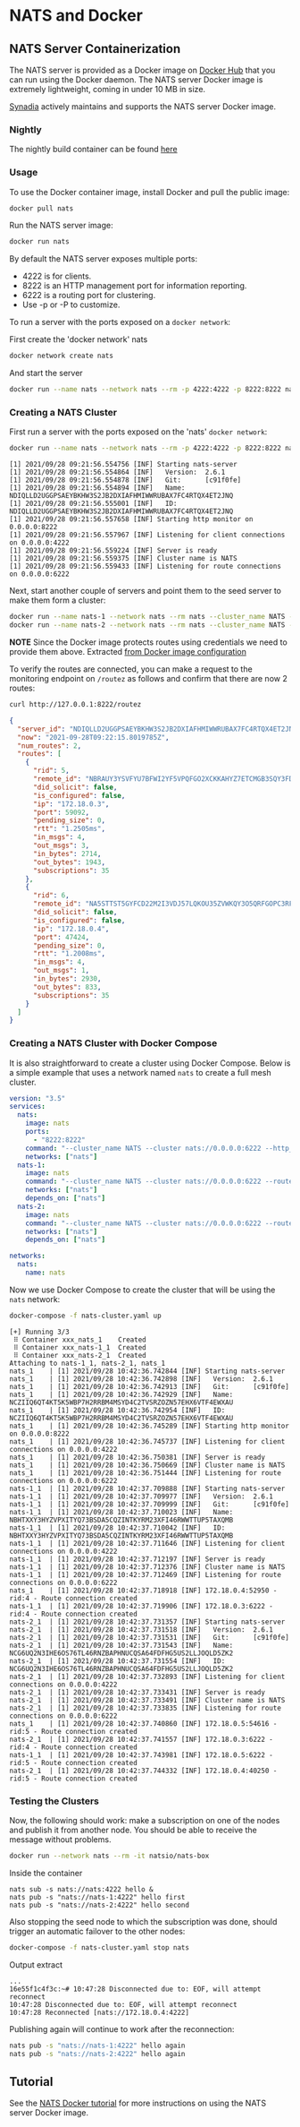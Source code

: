 # NATS and Docker

## NATS Server Containerization

The NATS server is provided as a Docker image on [Docker Hub](https://hub.docker.com/_/nats/) that you can run using the Docker daemon. The NATS server Docker image is extremely lightweight, coming in under 10 MB in size.

[Synadia](https://synadia.com) actively maintains and supports the NATS server Docker image.

### Nightly

The nightly build container can be found [here](https://hub.docker.com/r/synadia/nats-server)

### Usage

To use the Docker container image, install Docker and pull the public image:

```bash
docker pull nats
```

Run the NATS server image:

```bash
docker run nats
```

By default the NATS server exposes multiple ports:

* 4222 is for clients.
* 8222 is an HTTP management port for information reporting.
* 6222 is a routing port for clustering.
* Use -p or -P to customize.

To run a server with the ports exposed on a `docker network`:

First create the 'docker network' nats

```bash
docker network create nats
```

And start the server

```bash
docker run --name nats --network nats --rm -p 4222:4222 -p 8222:8222 nats --http_port 8222
```

### Creating a NATS Cluster

First run a server with the ports exposed on the 'nats' `docker network`:

```bash
docker run --name nats --network nats --rm -p 4222:4222 -p 8222:8222 nats --http_port 8222 --cluster_name NATS --cluster nats://0.0.0.0:6222
```
```text
[1] 2021/09/28 09:21:56.554756 [INF] Starting nats-server
[1] 2021/09/28 09:21:56.554864 [INF]   Version:  2.6.1
[1] 2021/09/28 09:21:56.554878 [INF]   Git:      [c91f0fe]
[1] 2021/09/28 09:21:56.554894 [INF]   Name:     NDIQLLD2UGGPSAEYBKHW3S2JB2DXIAFHMIWWRUBAX7FC4RTQX4ET2JNQ
[1] 2021/09/28 09:21:56.555001 [INF]   ID:       NDIQLLD2UGGPSAEYBKHW3S2JB2DXIAFHMIWWRUBAX7FC4RTQX4ET2JNQ
[1] 2021/09/28 09:21:56.557658 [INF] Starting http monitor on 0.0.0.0:8222
[1] 2021/09/28 09:21:56.557967 [INF] Listening for client connections on 0.0.0.0:4222
[1] 2021/09/28 09:21:56.559224 [INF] Server is ready
[1] 2021/09/28 09:21:56.559375 [INF] Cluster name is NATS
[1] 2021/09/28 09:21:56.559433 [INF] Listening for route connections on 0.0.0.0:6222
```

Next, start another couple of servers and point them to the seed server to make them form a cluster:

```bash
docker run --name nats-1 --network nats --rm nats --cluster_name NATS --cluster nats://0.0.0.0:6222 --routes=nats://ruser:T0pS3cr3t@nats:6222
docker run --name nats-2 --network nats --rm nats --cluster_name NATS --cluster nats://0.0.0.0:6222 --routes=nats://ruser:T0pS3cr3t@nats:6222
```

**NOTE** Since the Docker image protects routes using credentials we need to provide them above. Extracted [from Docker image configuration](https://github.com/nats-io/nats-docker/blob/6fb8c05311bb4d1554390f66abb0a5ebef1e1c9d/2.1.0/scratch/amd64/nats-server.conf#L13-L19)

To verify the routes are connected, you can make a request to the monitoring endpoint on `/routez` as follows and confirm that there are now 2 routes:

```bash
curl http://127.0.0.1:8222/routez
```
```JSON
{
  "server_id": "NDIQLLD2UGGPSAEYBKHW3S2JB2DXIAFHMIWWRUBAX7FC4RTQX4ET2JNQ",
  "now": "2021-09-28T09:22:15.8019785Z",
  "num_routes": 2,
  "routes": [
    {
      "rid": 5,
      "remote_id": "NBRAUY3YSVFYU7BFWI2YF5VPQFGO2XCKKAHYZ7ETCMGB3SQY3FDFTYOQ",
      "did_solicit": false,
      "is_configured": false,
      "ip": "172.18.0.3",
      "port": 59092,
      "pending_size": 0,
      "rtt": "1.2505ms",
      "in_msgs": 4,
      "out_msgs": 3,
      "in_bytes": 2714,
      "out_bytes": 1943,
      "subscriptions": 35
    },
    {
      "rid": 6,
      "remote_id": "NA5STTST5GYFCD22M2I3VDJ57LQKOU35ZVWKQY3O5QRFGOPC3RFDIDVJ",
      "did_solicit": false,
      "is_configured": false,
      "ip": "172.18.0.4",
      "port": 47424,
      "pending_size": 0,
      "rtt": "1.2008ms",
      "in_msgs": 4,
      "out_msgs": 1,
      "in_bytes": 2930,
      "out_bytes": 833,
      "subscriptions": 35
    }
  ]
}
```

### Creating a NATS Cluster with Docker Compose

It is also straightforward to create a cluster using Docker Compose. Below is a simple example that uses a network named `nats` to create a full mesh cluster.

```yaml
version: "3.5"
services:
  nats:
    image: nats
    ports:
      - "8222:8222"
    command: "--cluster_name NATS --cluster nats://0.0.0.0:6222 --http_port 8222 "
    networks: ["nats"]
  nats-1:
    image: nats
    command: "--cluster_name NATS --cluster nats://0.0.0.0:6222 --routes=nats://ruser:T0pS3cr3t@nats:6222"
    networks: ["nats"]
    depends_on: ["nats"]
  nats-2:
    image: nats
    command: "--cluster_name NATS --cluster nats://0.0.0.0:6222 --routes=nats://ruser:T0pS3cr3t@nats:6222"
    networks: ["nats"]
    depends_on: ["nats"]

networks:
  nats:
    name: nats
```

Now we use Docker Compose to create the cluster that will be using the `nats` network:

```bash
docker-compose -f nats-cluster.yaml up
```
```text
[+] Running 3/3
 ⠿ Container xxx_nats_1    Created
 ⠿ Container xxx_nats-1_1  Created
 ⠿ Container xxx_nats-2_1  Created
Attaching to nats-1_1, nats-2_1, nats_1
nats_1    | [1] 2021/09/28 10:42:36.742844 [INF] Starting nats-server
nats_1    | [1] 2021/09/28 10:42:36.742898 [INF]   Version:  2.6.1
nats_1    | [1] 2021/09/28 10:42:36.742913 [INF]   Git:      [c91f0fe]
nats_1    | [1] 2021/09/28 10:42:36.742929 [INF]   Name:     NCZIIQ6QT4KT5K5WBP7H2RRBM4MSYD4C2TVSRZOZN57EHX6VTF4EWXAU
nats_1    | [1] 2021/09/28 10:42:36.742954 [INF]   ID:       NCZIIQ6QT4KT5K5WBP7H2RRBM4MSYD4C2TVSRZOZN57EHX6VTF4EWXAU
nats_1    | [1] 2021/09/28 10:42:36.745289 [INF] Starting http monitor on 0.0.0.0:8222
nats_1    | [1] 2021/09/28 10:42:36.745737 [INF] Listening for client connections on 0.0.0.0:4222
nats_1    | [1] 2021/09/28 10:42:36.750381 [INF] Server is ready
nats_1    | [1] 2021/09/28 10:42:36.750669 [INF] Cluster name is NATS
nats_1    | [1] 2021/09/28 10:42:36.751444 [INF] Listening for route connections on 0.0.0.0:6222
nats-1_1  | [1] 2021/09/28 10:42:37.709888 [INF] Starting nats-server
nats-1_1  | [1] 2021/09/28 10:42:37.709977 [INF]   Version:  2.6.1
nats-1_1  | [1] 2021/09/28 10:42:37.709999 [INF]   Git:      [c91f0fe]
nats-1_1  | [1] 2021/09/28 10:42:37.710023 [INF]   Name:     NBHTXXY3HYZVPXITYQ73BSDA5CQZINTKYRM23XFI46RWWTTUP5TAXQMB
nats-1_1  | [1] 2021/09/28 10:42:37.710042 [INF]   ID:       NBHTXXY3HYZVPXITYQ73BSDA5CQZINTKYRM23XFI46RWWTTUP5TAXQMB
nats-1_1  | [1] 2021/09/28 10:42:37.711646 [INF] Listening for client connections on 0.0.0.0:4222
nats-1_1  | [1] 2021/09/28 10:42:37.712197 [INF] Server is ready
nats-1_1  | [1] 2021/09/28 10:42:37.712376 [INF] Cluster name is NATS
nats-1_1  | [1] 2021/09/28 10:42:37.712469 [INF] Listening for route connections on 0.0.0.0:6222
nats_1    | [1] 2021/09/28 10:42:37.718918 [INF] 172.18.0.4:52950 - rid:4 - Route connection created
nats-1_1  | [1] 2021/09/28 10:42:37.719906 [INF] 172.18.0.3:6222 - rid:4 - Route connection created
nats-2_1  | [1] 2021/09/28 10:42:37.731357 [INF] Starting nats-server
nats-2_1  | [1] 2021/09/28 10:42:37.731518 [INF]   Version:  2.6.1
nats-2_1  | [1] 2021/09/28 10:42:37.731531 [INF]   Git:      [c91f0fe]
nats-2_1  | [1] 2021/09/28 10:42:37.731543 [INF]   Name:     NCG6UQ2N3IHE6OS76TL46RNZBAPHNUCQSA64FDFHG5US2LLJOQLD5ZK2
nats-2_1  | [1] 2021/09/28 10:42:37.731554 [INF]   ID:       NCG6UQ2N3IHE6OS76TL46RNZBAPHNUCQSA64FDFHG5US2LLJOQLD5ZK2
nats-2_1  | [1] 2021/09/28 10:42:37.732893 [INF] Listening for client connections on 0.0.0.0:4222
nats-2_1  | [1] 2021/09/28 10:42:37.733431 [INF] Server is ready
nats-2_1  | [1] 2021/09/28 10:42:37.733491 [INF] Cluster name is NATS
nats-2_1  | [1] 2021/09/28 10:42:37.733835 [INF] Listening for route connections on 0.0.0.0:6222
nats_1    | [1] 2021/09/28 10:42:37.740860 [INF] 172.18.0.5:54616 - rid:5 - Route connection created
nats-2_1  | [1] 2021/09/28 10:42:37.741557 [INF] 172.18.0.3:6222 - rid:4 - Route connection created
nats-1_1  | [1] 2021/09/28 10:42:37.743981 [INF] 172.18.0.5:6222 - rid:5 - Route connection created
nats-2_1  | [1] 2021/09/28 10:42:37.744332 [INF] 172.18.0.4:40250 - rid:5 - Route connection created
```

### Testing the Clusters

Now, the following should work: make a subscription on one of the nodes and publish it from another node. You should be able to receive the message without problems.

```bash
docker run --network nats --rm -it natsio/nats-box
```
Inside the container
```shell
nats sub -s nats://nats:4222 hello &
nats pub -s "nats://nats-1:4222" hello first
nats pub -s "nats://nats-2:4222" hello second
```

Also stopping the seed node to which the subscription was done, should trigger an automatic failover to the other nodes:

```bash
docker-compose -f nats-cluster.yaml stop nats
```
Output extract
```text
... 
16e55f1c4f3c:~# 10:47:28 Disconnected due to: EOF, will attempt reconnect
10:47:28 Disconnected due to: EOF, will attempt reconnect
10:47:28 Reconnected [nats://172.18.0.4:4222]
```

Publishing again will continue to work after the reconnection:

```bash
nats pub -s "nats://nats-1:4222" hello again
nats pub -s "nats://nats-2:4222" hello again
```

## Tutorial

See the [NATS Docker tutorial](nats-docker-tutorial.md) for more instructions on using the NATS server Docker image.

